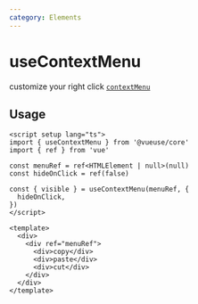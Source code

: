```yaml
---
category: Elements
---
```


# useContextMenu

customize your right click [`contextMenu`](https://developer.mozilla.org/en-US/docs/Web/API/Element/contextmenu_event)

## Usage

```vue
<script setup lang="ts">
import { useContextMenu } from '@vueuse/core'
import { ref } from 'vue'

const menuRef = ref<HTMLElement | null>(null)
const hideOnClick = ref(false)

const { visible } = useContextMenu(menuRef, {
  hideOnClick,
})
</script>

<template>
  <div>
    <div ref="menuRef">
      <div>copy</div>
      <div>paste</div>
      <div>cut</div>
    </div>
  </div>
</template>

```
